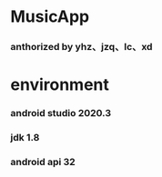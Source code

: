 # MusicApp
### anthorized by yhz、jzq、lc、xd

# environment
### android studio 2020.3
### jdk 1.8
### android api 32
